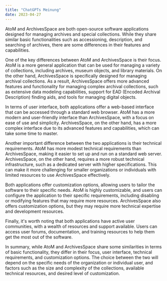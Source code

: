 ```yaml
---
title: "ChatGPTs Meinung"
date: 2023-04-27
---
```


AtoM and ArchivesSpace are both open-source software applications designed for managing archives and special collections. While they share similar basic functionalities such as accessioning, description, and searching of archives, there are some differences in their features and capabilities.

One of the key differences between AtoM and ArchivesSpace is their focus. AtoM is a more general application that can be used for managing a variety of collections, including archives, museum objects, and library materials. On the other hand, ArchivesSpace is specifically designed for managing archival collections. As a result, ArchivesSpace offers more advanced features and functionality for managing complex archival collections, such as extensive data modeling capabilities, support for EAD (Encoded Archival Description) finding aids, and tools for managing digital objects.

In terms of user interface, both applications offer a web-based interface that can be accessed through a standard web browser. AtoM has a more modern and user-friendly interface than ArchivesSpace, with a focus on ease of use and simplicity. ArchivesSpace, on the other hand, has a more complex interface due to its advanced features and capabilities, which can take some time to master.

Another important difference between the two applications is their technical requirements. AtoM has more modest technical requirements than ArchivesSpace, making it easier to set up and run on a standard web server. ArchivesSpace, on the other hand, requires a more robust technical infrastructure, such as a dedicated server with higher specifications. This can make it more challenging for smaller organizations or individuals with limited resources to use ArchivesSpace effectively.

Both applications offer customization options, allowing users to tailor the software to their specific needs. AtoM is highly customizable, and users can configure the application to their specific requirements, including disabling or modifying features that may require more resources. ArchivesSpace also offers customization options, but they may require more technical expertise and development resources.

Finally, it's worth noting that both applications have active user communities, with a wealth of resources and support available. Users can access user forums, documentation, and training resources to help them get the most out of the software.

In summary, while AtoM and ArchivesSpace share some similarities in terms of basic functionality, they differ in their focus, user interface, technical requirements, and customization options. The choice between the two will depend on the specific needs of the organization or individual user, and factors such as the size and complexity of the collections, available technical resources, and desired level of customization.
